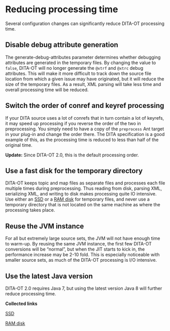 # Reducing processing time

Several configuration changes can significantly reduce DITA-OT processing time.

## Disable debug attribute generation

The generate-debug-attributes parameter determines whether debugging attributes are generated in the temporary files. By changing the value to `false`, DITA-OT will no longer generate the `@xtrf` and `@xtrc` debug attributes. This will make it more difficult to track down the source file location from which a given issue may have originated, but it will reduce the size of the temporary files. As a result, XML parsing will take less time and overall processing time will be reduced.

## Switch the order of conref and keyref processing

If your DITA source uses a lot of conrefs that in turn contain a lot of keyrefs, it may speed up processing if you reverse the order of the two in preprocessing. You simply need to have a copy of the `preprocess` Ant target in your plug-in and change the order there. The DITA specification is a good example of this, as the processing time is reduced to less than half of the original time.

**Update:** Since DITA-OT 2.0, this is the default processing order.

## Use a fast disk for the temporary directory

DITA-OT keeps topic and map files as separate files and processes each file multiple times during preprocessing. Thus reading from disk, parsing XML, serializing XML, and writing to disk makes processing quite IO intensive. Use either an [SSD](http://en.wikipedia.org/wiki/Solid-state_drive) or a [RAM disk](http://en.wikipedia.org/wiki/RAM_drive) for temporary files, and never use a temporary directory that is not located on the same machine as where the processing takes place.

## Reuse the JVM instance

For all but extremely large source sets, the JVM will not have enough time to warm-up. By reusing the same JVM instance, the first few DITA-OT conversions will be “normal”, but when the JIT starts to kick in, the performance increase may be 2-10 fold. This is especially noticeable with smaller source sets, as much of the DITA-OT processing is I/O intensive.

## Use the latest Java version

DITA-OT 2.0 requires Java 7, but using the latest version Java 8 will further reduce processing time.

**Collected links**  


[SSD](http://en.wikipedia.org/wiki/Solid-state_drive)

[RAM disk](http://en.wikipedia.org/wiki/RAM_drive)

